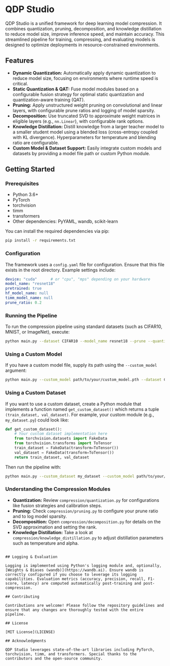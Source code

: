 # QDP Studio

QDP Studio is a unified framework for deep learning model compression. It combines quantization, pruning, decomposition, and knowledge distillation to reduce model size, improve inference speed, and maintain accuracy. This streamlined pipeline for training, compressing, and evaluating models is designed to optimize deployments in resource-constrained environments.

## Features

- **Dynamic Quantization:** Automatically apply dynamic quantization to reduce model size, focusing on environments where runtime speed is critical.
- **Static Quantization & QAT:** Fuse model modules based on a configurable fusion strategy for optimal static quantization and quantization-aware training (QAT).
- **Pruning:** Apply unstructured weight pruning on convolutional and linear layers, with configurable prune ratios and logging of model sparsity.
- **Decomposition:** Use truncated SVD to approximate weight matrices in eligible layers (e.g., `nn.Linear`), with configurable rank options.
- **Knowledge Distillation:** Distill knowledge from a larger teacher model to a smaller student model using a blended loss (cross-entropy coupled with KL divergence). Hyperparameters for temperature and blending ratio are configurable.
- **Custom Model & Dataset Support:** Easily integrate custom models and datasets by providing a model file path or custom Python module.

## Getting Started

### Prerequisites

- Python 3.6+
- PyTorch
- torchvision
- timm
- transformers
- Other dependencies: PyYAML, wandb, scikit-learn

You can install the required dependencies via pip:

```bash
pip install -r requirements.txt
```

### Configuration

The framework uses a `config.yaml` file for configuration. Ensure that this file exists in the root directory. Example settings include:

```yaml
device: "cuda"      # or "cpu", "mps" depending on your hardware
model_name: "resnet18"
pretrained: true
hf_model_name: null
timm_model_name: null
prune_ratio: 0.2
```

### Running the Pipeline

To run the compression pipeline using standard datasets (such as CIFAR10, MNIST, or ImageNet), execute:

```bash
python main.py --dataset CIFAR10 --model_name resnet18 --prune --quantize --decompose --num_epochs 5
```

### Using a Custom Model

If you have a custom model file, supply its path using the `--custom_model` argument:

```bash
python main.py --custom_model path/to/your/custom_model.pth --dataset CIFAR10 --prune --quantize --decompose --num_epochs 5
```

### Using a Custom Dataset

If you want to use a custom dataset, create a Python module that implements a function named `get_custom_dataset()` which returns a tuple `(train_dataset, val_dataset)`. For example, your custom module (e.g., `my_dataset.py`) could look like:

```python
def get_custom_dataset():
    # Your custom dataset implementation here
    from torchvision.datasets import FakeData
    from torchvision.transforms import ToTensor
    train_dataset = FakeData(transform=ToTensor())
    val_dataset = FakeData(transform=ToTensor())
    return train_dataset, val_dataset
```

Then run the pipeline with:

```bash
python main.py --custom_dataset my_dataset --custom_model path/to/your/custom_model.pth --prune --quantize --decompose --num_epochs 5
```

### Understanding the Compression Modules

- **Quantization:** Review `compression/quantization.py` for configurations like fusion strategies and calibration steps.
- **Pruning:** Check `compression/pruning.py` to configure your prune ratio and to log model sparsity.
- **Decomposition:** Open `compression/decomposition.py` for details on the SVD approximation and setting the rank.
- **Knowledge Distillation:** Take a look at `compression/knowledge_distillation.py` to adjust distillation parameters such as temperature and alpha.
```` 

## Logging & Evaluation

Logging is implemented using Python's logging module and, optionally, [Weights & Biases (wandb)](https://wandb.ai). Ensure wandb is correctly configured if you choose to leverage its logging capabilities. Evaluation metrics (accuracy, precision, recall, F1-score, latency) are computed automatically post-training and post-compression.

## Contributing

Contributions are welcome! Please follow the repository guidelines and ensure that any changes are thoroughly tested with the entire pipeline.

## License

[MIT License](LICENSE)

## Acknowledgments

QDP Studio leverages state-of-the-art libraries including PyTorch, torchvision, timm, and transformers. Special thanks to the contributors and the open-source community.
